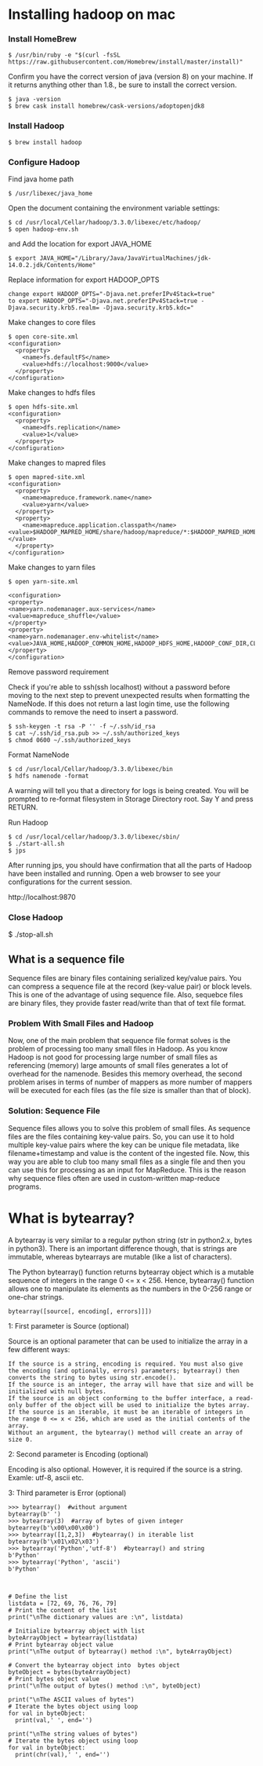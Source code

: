 # Installing hadoop on mac

### Install HomeBrew
```
$ /usr/bin/ruby -e "$(curl -fsSL https://raw.githubusercontent.com/Homebrew/install/master/install)"
```

Confirm you have the correct version of java (version 8) on your machine. If it returns anything other than 1.8., be sure to install the correct version.

```
$ java -version
$ brew cask install homebrew/cask-versions/adoptopenjdk8
```

### Install Hadoop
`
$ brew install hadoop
`		

### Configure Hadoop

Find java home path

```
$ /usr/libexec/java_home
```

Open the document containing the environment variable settings:

```
$ cd /usr/local/Cellar/hadoop/3.3.0/libexec/etc/hadoop/
$ open hadoop-env.sh
```

and Add the location for export JAVA_HOME

`
$ export JAVA_HOME="/Library/Java/JavaVirtualMachines/jdk-14.0.2.jdk/Contents/Home"
`

Replace information for export HADOOP_OPTS

```
change export HADOOP_OPTS="-Djava.net.preferIPv4Stack=true"
to export HADOOP_OPTS="-Djava.net.preferIPv4Stack=true -Djava.security.krb5.realm= -Djava.security.krb5.kdc="
```

Make changes to core files

```
$ open core-site.xml
<configuration>
  <property>
    <name>fs.defaultFS</name>
    <value>hdfs://localhost:9000</value>
  </property>
</configuration>
```

Make changes to hdfs files

```
$ open hdfs-site.xml
<configuration>
  <property>
    <name>dfs.replication</name>
    <value>1</value>
  </property>
</configuration>
```

Make changes to mapred files

```
$ open mapred-site.xml
<configuration>
  <property>
    <name>mapreduce.framework.name</name>
    <value>yarn</value>
  </property>
  <property>
    <name>mapreduce.application.classpath</name>   <value>$HADOOP_MAPRED_HOME/share/hadoop/mapreduce/*:$HADOOP_MAPRED_HOME/share/hadoop/mapreduce/lib/*</value>
  </property>
</configuration>
```

Make changes to yarn files

```
$ open yarn-site.xml

<configuration>
<property>
<name>yarn.nodemanager.aux-services</name>
<value>mapreduce_shuffle</value>
</property>
<property>
<name>yarn.nodemanager.env-whitelist</name>
<value>JAVA_HOME,HADOOP_COMMON_HOME,HADOOP_HDFS_HOME,HADOOP_CONF_DIR,CLASSPATH_PREPEND_DISTCACHE,HADOOP_YARN_HOME,HADOOP_MAPRED_HOME</value>
</property>
</configuration>
```

Remove password requirement

Check if you're able to ssh(ssh localhost) without a password before moving to the next step to prevent unexpected results when formatting the NameNode.
If this does not return a last login time, use the following commands to remove the need to insert a password.

```
$ ssh-keygen -t rsa -P '' -f ~/.ssh/id_rsa
$ cat ~/.ssh/id_rsa.pub >> ~/.ssh/authorized_keys
$ chmod 0600 ~/.ssh/authorized_keys
```

Format NameNode

```
$ cd /usr/local/Cellar/hadoop/3.3.0/libexec/bin
$ hdfs namenode -format
```

A warning will tell you that a directory for logs is being created. You will be prompted to re-format filesystem in Storage Directory root. Say Y and press RETURN.

Run Hadoop

```
$ cd /usr/local/cellar/hadoop/3.3.0/libexec/sbin/
$ ./start-all.sh
$ jps
```

After running jps, you should have confirmation that all the parts of Hadoop have been installed and running. 
Open a web browser to see your configurations for the current session.

http://localhost:9870

### Close Hadoop

$ ./stop-all.sh


## What is a sequence file

Sequence files are binary files containing serialized key/value pairs. You can compress a sequence file at the record (key-value pair) or block levels. This is one of the advantage of using sequence file. Also, sequebce files are binary files, they provide faster read/write than that of text file format.

### Problem With Small Files and Hadoop

Now, one of the main problem that sequence file format solves is the problem of processing too many small files in Hadoop. As you know Hadoop is not good for processing large number of small files as referencing (memory) large amounts of small files generates a lot of overhead for the namenode. Besides this memory overhead, the second problem arises in terms of number of mappers as more number of mappers will be executed for each files (as the file size is smaller than that of block).

### Solution: Sequence File

Sequence files allows you to solve this problem of small files. As sequence files are the files containing key-value pairs. So, you can use it to hold multiple key-value pairs where the key can be unique file metadata, like  filename+timestamp and value is the content of the ingested file. Now, this way you are  able to club too many small files as a single file and then you can use this for processing as an input for MapReduce. This is the reason why sequence files often are used in custom-written map-reduce programs.


# What is bytearray?

A bytearray is very similar to a regular python string (str in python2.x, bytes in python3). There is an important difference though, that is strings are immutable, whereas bytearrays are mutable (like a list of characters).

The Python bytearray() function returns bytearray object which is a mutable sequence of integers in the range 0 <= x < 256. Hence, bytearray() function allows one to manipulate its elements as the numbers in the 0-256 range or one-char strings.

```
bytearray([source[, encoding[, errors]]])
```

1: First parameter is Source (optional)

Source is an optional parameter that can be used to initialize the array in a few different ways:

    If the source is a string, encoding is required. You must also give the encoding (and optionally, errors) parameters; bytearray() then converts the string to bytes using str.encode().
    If the source is an integer, the array will have that size and will be initialized with null bytes.
    If the source is an object conforming to the buffer interface, a read-only buffer of the object will be used to initialize the bytes array.
    If the source is an iterable, it must be an iterable of integers in the range 0 <= x < 256, which are used as the initial contents of the array.
    Without an argument, the bytearray() method will create an array of size 0.

2: Second parameter is Encoding (optional)

Encoding is also optional. However, it is required if the source is a string. Examle: utf-8, ascii etc.

3: Third parameter is Error (optional)

```
>>> bytearray()  #without argument
bytearray(b' ')
>>> bytearray(3)  #array of bytes of given integer
bytearrey(b'\x00\x00\x00')
>>> bytearray([1,2,3])  #bytearray() in iterable list
bytearray(b'\x01\x02\x03') 
>>> bytearray('Python','utf-8')  #bytearray() and string
b'Python'
>>> bytearray('Python', 'ascii')
b'Python'



# Define the list
listdata = [72, 69, 76, 76, 79]
# Print the content of the list
print("\nThe dictionary values are :\n", listdata)
 
# Initialize bytearray object with list
byteArrayObject = bytearray(listdata)
# Print bytearray object value
print("\nThe output of bytearray() method :\n", byteArrayObject)
 
# Convert the bytearray object into  bytes object
byteObject = bytes(byteArrayObject)
# Print bytes object value
print("\nThe output of bytes() method :\n", byteObject)
 
print("\nThe ASCII values of bytes")
# Iterate the bytes object using loop
for val in byteObject:
  print(val,' ', end='')
 
print("\nThe string values of bytes")
# Iterate the bytes object using loop
for val in byteObject:
  print(chr(val),' ', end='')
```
